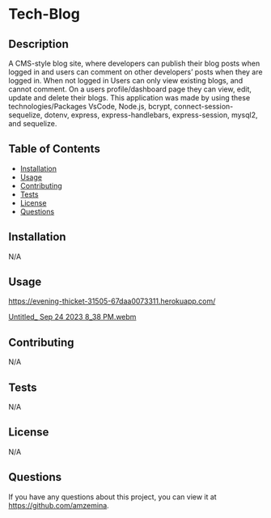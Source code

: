 # Tech-Blog

## Description
A CMS-style blog site, where developers can publish their blog posts when logged in and users can comment on other developers’ posts when they are logged in. When not logged in Users can only view existing blogs, and cannot comment. On a users profile/dashboard page they can view, edit, update and delete their blogs. This application was made by using these technologies/Packages VsCode, Node.js, bcrypt, connect-session-sequelize, dotenv, express, express-handlebars, express-session, mysql2, and sequelize.

## Table of Contents
  * [Installation](#installation)
  * [Usage](#usage)
  * [Contributing](#contributing)
  * [Tests](#tests)
  * [License](#license)
  * [Questions](#questions)

## Installation
N/A

## Usage

https://evening-thicket-31505-67daa0073311.herokuapp.com/
  

[Untitled_ Sep 24 2023 8_38 PM.webm](https://github.com/Amzemina/Tech-Blog/assets/128834562/e5d13be0-d606-442c-93bd-44209d8e74f9)



## Contributing
N/A

## Tests
N/A

## License 
N/A

## Questions
If you have any questions about this project, you can view it at https://github.com/amzemina.
